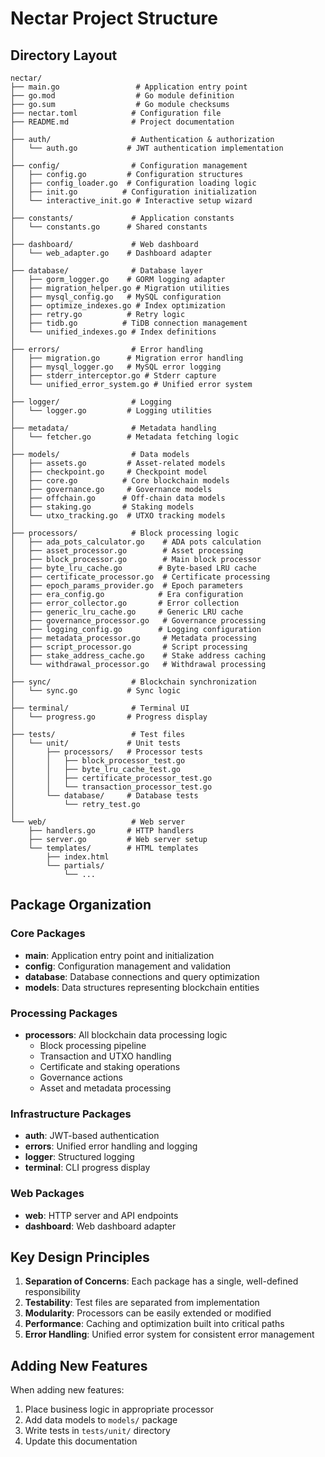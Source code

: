 # Nectar Project Structure

## Directory Layout

```
nectar/
├── main.go                 # Application entry point
├── go.mod                  # Go module definition
├── go.sum                  # Go module checksums
├── nectar.toml            # Configuration file
├── README.md              # Project documentation
│
├── auth/                  # Authentication & authorization
│   └── auth.go           # JWT authentication implementation
│
├── config/                # Configuration management
│   ├── config.go         # Configuration structures
│   ├── config_loader.go  # Configuration loading logic
│   ├── init.go          # Configuration initialization
│   └── interactive_init.go # Interactive setup wizard
│
├── constants/             # Application constants
│   └── constants.go      # Shared constants
│
├── dashboard/             # Web dashboard
│   └── web_adapter.go    # Dashboard adapter
│
├── database/              # Database layer
│   ├── gorm_logger.go    # GORM logging adapter
│   ├── migration_helper.go # Migration utilities
│   ├── mysql_config.go   # MySQL configuration
│   ├── optimize_indexes.go # Index optimization
│   ├── retry.go          # Retry logic
│   ├── tidb.go          # TiDB connection management
│   └── unified_indexes.go # Index definitions
│
├── errors/                # Error handling
│   ├── migration.go      # Migration error handling
│   ├── mysql_logger.go   # MySQL error logging
│   ├── stderr_interceptor.go # Stderr capture
│   └── unified_error_system.go # Unified error system
│
├── logger/                # Logging
│   └── logger.go         # Logging utilities
│
├── metadata/              # Metadata handling
│   └── fetcher.go        # Metadata fetching logic
│
├── models/                # Data models
│   ├── assets.go         # Asset-related models
│   ├── checkpoint.go     # Checkpoint model
│   ├── core.go          # Core blockchain models
│   ├── governance.go     # Governance models
│   ├── offchain.go      # Off-chain data models
│   ├── staking.go       # Staking models
│   └── utxo_tracking.go  # UTXO tracking models
│
├── processors/            # Block processing logic
│   ├── ada_pots_calculator.go    # ADA pots calculation
│   ├── asset_processor.go        # Asset processing
│   ├── block_processor.go        # Main block processor
│   ├── byte_lru_cache.go        # Byte-based LRU cache
│   ├── certificate_processor.go  # Certificate processing
│   ├── epoch_params_provider.go  # Epoch parameters
│   ├── era_config.go            # Era configuration
│   ├── error_collector.go       # Error collection
│   ├── generic_lru_cache.go     # Generic LRU cache
│   ├── governance_processor.go   # Governance processing
│   ├── logging_config.go        # Logging configuration
│   ├── metadata_processor.go     # Metadata processing
│   ├── script_processor.go       # Script processing
│   ├── stake_address_cache.go    # Stake address caching
│   └── withdrawal_processor.go   # Withdrawal processing
│
├── sync/                  # Blockchain synchronization
│   └── sync.go           # Sync logic
│
├── terminal/              # Terminal UI
│   └── progress.go       # Progress display
│
├── tests/                 # Test files
│   └── unit/             # Unit tests
│       ├── processors/   # Processor tests
│       │   ├── block_processor_test.go
│       │   ├── byte_lru_cache_test.go
│       │   ├── certificate_processor_test.go
│       │   └── transaction_processor_test.go
│       └── database/     # Database tests
│           └── retry_test.go
│
└── web/                   # Web server
    ├── handlers.go       # HTTP handlers
    ├── server.go         # Web server setup
    └── templates/        # HTML templates
        ├── index.html
        └── partials/
            └── ...
```

## Package Organization

### Core Packages
- **main**: Application entry point and initialization
- **config**: Configuration management and validation
- **database**: Database connections and query optimization
- **models**: Data structures representing blockchain entities

### Processing Packages
- **processors**: All blockchain data processing logic
  - Block processing pipeline
  - Transaction and UTXO handling
  - Certificate and staking operations
  - Governance actions
  - Asset and metadata processing

### Infrastructure Packages
- **auth**: JWT-based authentication
- **errors**: Unified error handling and logging
- **logger**: Structured logging
- **terminal**: CLI progress display

### Web Packages
- **web**: HTTP server and API endpoints
- **dashboard**: Web dashboard adapter

## Key Design Principles

1. **Separation of Concerns**: Each package has a single, well-defined responsibility
2. **Testability**: Test files are separated from implementation
3. **Modularity**: Processors can be easily extended or modified
4. **Performance**: Caching and optimization built into critical paths
5. **Error Handling**: Unified error system for consistent error management

## Adding New Features

When adding new features:
1. Place business logic in appropriate processor
2. Add data models to `models/` package
3. Write tests in `tests/unit/` directory
4. Update this documentation